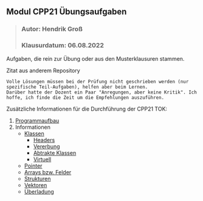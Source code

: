 ## Modul CPP21 Übungsaufgaben
>### Autor: Hendrik Groß
>### Klausurdatum: 06.08.2022

Aufgaben, die rein zur Übung oder aus den Musterklausuren stammen.

Zitat aus anderem Repository
```
Volle Lösungen müssen bei der Prüfung nicht geschrieben werden (nur spezifische Teil-Aufgaben), helfen aber beim Lernen.
Darüber hatte der Dozent ein Paar "Anregungen, aber keine Kritik". Ich hoffe, ich finde die Zeit um die Empfehlungen auszuführen.
```

Zusätzliche Informationen für die Durchführung der CPP21 TOK:

1. [Programmaufbau](/Informationen/Aufbau.md)
2. Informationen
    - [Klassen](/Informationen/Klassen.md)
        - [Headers](/Informationen/Headers.md)
        - [Vererbung](/Informationen/Vererbung.md)
        - [Abtrakte Klassen](/Informationen/AbstrakteKlassen.md)
        - [Virtuell](/Informationen/Virtuell.md)
    - [Pointer](/Informationen/Pointer.md)
    - [Arrays bzw. Felder](/Informationen/Array.md)
    - [Strukturen](/Informationen/Strukturen.md)
    - [Vektoren](/Informationen/Vektoren.md)  
    - [Überladung](/Informationen/%C3%9Cberladung.md)   